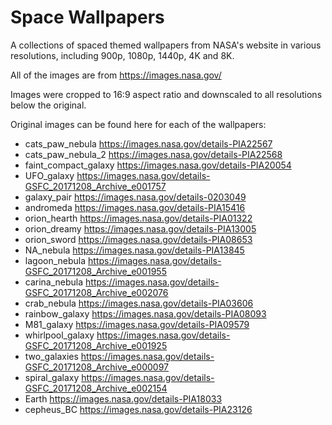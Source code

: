 # Space Wallpapers
A collections of spaced themed wallpapers from NASA's website in various resolutions, including 900p, 1080p, 1440p, 4K and 8K.

All of the images are from https://images.nasa.gov/

Images were cropped to 16:9 aspect ratio and downscaled to all resolutions below the original.

Original images can be found here for each of the wallpapers:
* cats_paw_nebula https://images.nasa.gov/details-PIA22567
* cats_paw_nebula_2 https://images.nasa.gov/details-PIA22568
* faint_compact_galaxy https://images.nasa.gov/details-PIA20054
* UFO_galaxy https://images.nasa.gov/details-GSFC_20171208_Archive_e001757
* galaxy_pair https://images.nasa.gov/details-0203049
* andromeda https://images.nasa.gov/details-PIA15416
* orion_hearth https://images.nasa.gov/details-PIA01322
* orion_dreamy https://images.nasa.gov/details-PIA13005
* orion_sword https://images.nasa.gov/details-PIA08653
* NA_nebula https://images.nasa.gov/details-PIA13845
* lagoon_nebula https://images.nasa.gov/details-GSFC_20171208_Archive_e001955
* carina_nebula https://images.nasa.gov/details-GSFC_20171208_Archive_e002076
* crab_nebula https://images.nasa.gov/details-PIA03606
* rainbow_galaxy https://images.nasa.gov/details-PIA08093
* M81_galaxy https://images.nasa.gov/details-PIA09579
* whirlpool_galaxy https://images.nasa.gov/details-GSFC_20171208_Archive_e001925
* two_galaxies https://images.nasa.gov/details-GSFC_20171208_Archive_e000097
* spiral_galaxy https://images.nasa.gov/details-GSFC_20171208_Archive_e002154
* Earth https://images.nasa.gov/details-PIA18033
* cepheus_BC https://images.nasa.gov/details-PIA23126
